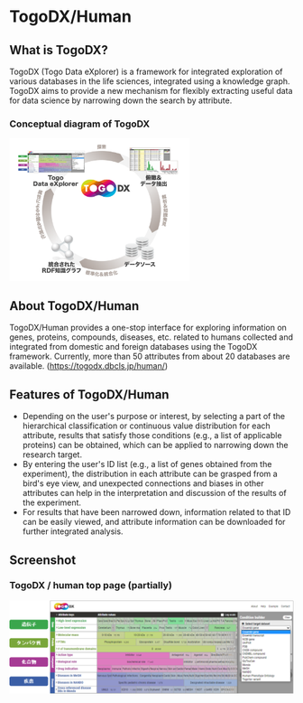 # TogoDX/Human
## What is TogoDX?
TogoDX (Togo Data eXplorer) is a framework for integrated exploration of various databases in the life sciences, integrated using a knowledge graph. TogoDX aims to provide a new mechanism for flexibly extracting useful data for data science by narrowing down the search by attribute.
### Conceptual diagram of TogoDX

<img src="https://raw.githubusercontent.com/dbcls/website/master/services/images/DBCLSservices_TogoDX_concept.png" width="320">

## About TogoDX/Human
TogoDX/Human provides a one-stop interface for exploring information on genes, proteins, compounds, diseases, etc. related to humans collected and integrated from domestic and foreign databases using the TogoDX framework. Currently, more than 50 attributes from about 20 databases are available.
(https://togodx.dbcls.jp/human/)


## Features of TogoDX/Human
- Depending on the user's purpose or interest, by selecting a part of the hierarchical classification or continuous value distribution for each attribute, results that satisfy those conditions (e.g., a list of applicable proteins) can be obtained, which can be applied to narrowing down the research target.
- By entering the user's ID list (e.g., a list of genes obtained from the experiment), the distribution in each attribute can be grasped from a bird's eye view, and unexpected connections and biases in other attributes can help in the interpretation and discussion of the results of the experiment.
- For results that have been narrowed down, information related to that ID can be easily viewed, and attribute information can be downloaded for further integrated analysis.


## Screenshot

### TogoDX / human top page (partially)

![Fig-1](https://raw.githubusercontent.com/dbcls/website/master/services/images/DBCLSservices_TogoDXhuman_top.png)
